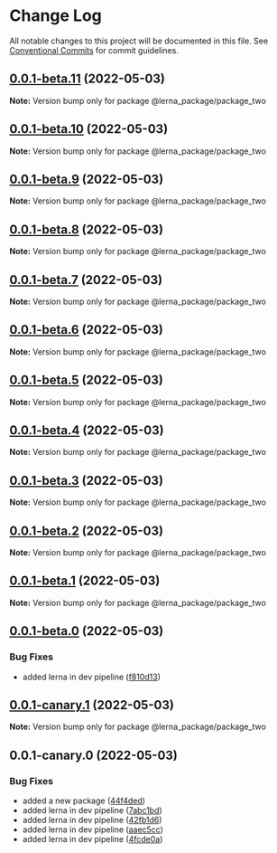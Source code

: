# Change Log

All notable changes to this project will be documented in this file.
See [Conventional Commits](https://conventionalcommits.org) for commit guidelines.

## [0.0.1-beta.11](https://github.com/prashant9428/LENRA_PACKAGE/compare/@lerna_package/package_two@0.0.1-beta.10...@lerna_package/package_two@0.0.1-beta.11) (2022-05-03)

**Note:** Version bump only for package @lerna_package/package_two





## [0.0.1-beta.10](https://github.com/prashant9428/LENRA_PACKAGE/compare/@lerna_package/package_two@0.0.1-beta.9...@lerna_package/package_two@0.0.1-beta.10) (2022-05-03)

**Note:** Version bump only for package @lerna_package/package_two





## [0.0.1-beta.9](https://github.com/prashant9428/LENRA_PACKAGE/compare/@lerna_package/package_two@0.0.1-beta.8...@lerna_package/package_two@0.0.1-beta.9) (2022-05-03)

**Note:** Version bump only for package @lerna_package/package_two





## [0.0.1-beta.8](https://github.com/prashant9428/LENRA_PACKAGE/compare/@lerna_package/package_two@0.0.1-beta.7...@lerna_package/package_two@0.0.1-beta.8) (2022-05-03)

**Note:** Version bump only for package @lerna_package/package_two





## [0.0.1-beta.7](https://github.com/prashant9428/LENRA_PACKAGE/compare/@lerna_package/package_two@0.0.1-beta.6...@lerna_package/package_two@0.0.1-beta.7) (2022-05-03)

**Note:** Version bump only for package @lerna_package/package_two





## [0.0.1-beta.6](https://github.com/prashant9428/LENRA_PACKAGE/compare/@lerna_package/package_two@0.0.1-beta.5...@lerna_package/package_two@0.0.1-beta.6) (2022-05-03)

**Note:** Version bump only for package @lerna_package/package_two





## [0.0.1-beta.5](https://github.com/prashant9428/LENRA_PACKAGE/compare/@lerna_package/package_two@0.0.1-beta.4...@lerna_package/package_two@0.0.1-beta.5) (2022-05-03)

**Note:** Version bump only for package @lerna_package/package_two





## [0.0.1-beta.4](https://github.com/prashant9428/LENRA_PACKAGE/compare/@lerna_package/package_two@0.0.1-beta.3...@lerna_package/package_two@0.0.1-beta.4) (2022-05-03)

**Note:** Version bump only for package @lerna_package/package_two





## [0.0.1-beta.3](https://github.com/prashant9428/LENRA_PACKAGE/compare/@lerna_package/package_two@0.0.1-beta.2...@lerna_package/package_two@0.0.1-beta.3) (2022-05-03)

**Note:** Version bump only for package @lerna_package/package_two





## [0.0.1-beta.2](https://github.com/prashant9428/LENRA_PACKAGE/compare/@lerna_package/package_two@0.0.1-beta.1...@lerna_package/package_two@0.0.1-beta.2) (2022-05-03)

**Note:** Version bump only for package @lerna_package/package_two





## [0.0.1-beta.1](https://github.com/prashant9428/LENRA_PACKAGE/compare/@lerna_package/package_two@0.0.1-beta.0...@lerna_package/package_two@0.0.1-beta.1) (2022-05-03)

**Note:** Version bump only for package @lerna_package/package_two





## [0.0.1-beta.0](https://github.com/prashant9428/LENRA_PACKAGE/compare/@lerna_package/package_two@0.0.1-canary.1...@lerna_package/package_two@0.0.1-beta.0) (2022-05-03)


### Bug Fixes

* added lerna in dev pipeline ([f810d13](https://github.com/prashant9428/LENRA_PACKAGE/commit/f810d13c88d78b1730a18da2251c860f951c3784))





## [0.0.1-canary.1](https://github.com/prashant9428/LENRA_PACKAGE/compare/@lerna_package/package_two@0.0.1-canary.0...@lerna_package/package_two@0.0.1-canary.1) (2022-05-03)

**Note:** Version bump only for package @lerna_package/package_two





## 0.0.1-canary.0 (2022-05-03)


### Bug Fixes

* added a new package ([44f4ded](https://github.com/prashant9428/LENRA_PACKAGE/commit/44f4dedae8c2f47507564106aa6f5a50dfc486ec))
* added lerna in dev pipeline ([7abc1bd](https://github.com/prashant9428/LENRA_PACKAGE/commit/7abc1bd4e5fe73309010e3b06c01c6957f1e2415))
* added lerna in dev pipeline ([42fb1d6](https://github.com/prashant9428/LENRA_PACKAGE/commit/42fb1d6e28c263b1b3a5a6d9834197300defecaf))
* added lerna in dev pipeline ([aaec5cc](https://github.com/prashant9428/LENRA_PACKAGE/commit/aaec5cc39c8727dec4d418f1d996fa3cc72cbc30))
* added lerna in dev pipeline ([4fcde0a](https://github.com/prashant9428/LENRA_PACKAGE/commit/4fcde0a87cd4def6f3f186ef8f0c338db0ede109))
